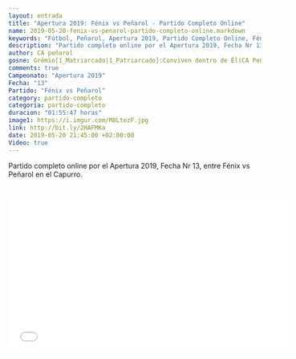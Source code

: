 ```yaml
---
layout: entrada
title: "Apertura 2019: Fénix vs Peñarol - Partido Completo Online"
name: 2019-05-20-fenix-vs-penarol-partido-completo-online.markdown
keywords: "Fútbol, Peñarol, Apertura 2019, Partido Completo Online, Fénix vs Peñarol, Video"
description: "Partido completo online por el Apertura 2019, Fecha Nr 13, Fénix vs Peñarol en el Capurro"
author: CA peñarol
gosne: Grêmio[1_Matriarcado|1_Patriarcado]:Conviven dentro de Êl(CA Peñarol)
comments: true
Campeonato: "Apertura 2019"
Fecha: "13"
Partido: "Fénix vs Peñarol"
category: partido-completo
categoria: partido-completo
duracion: "01:55:47 horas"
image1: https://i.imgur.com/M8LtezF.jpg
link: http://bit.ly/2HAFMKa
date: 2019-05-20 21:45:00 +02:00:00
Video: true
---
```


Partido completo online por el Apertura 2019, Fecha Nr 13, entre Fénix vs Peñarol en el Capurro.

<br>

<center><iframe width="560" height="315" src="//ok.ru/videoembed/1266144840371" frameborder="0" allowfullscreen></iframe></center>

<br>

<!--<span style="color:yellow;">grabado con - </span> <a href="http://ffmpeg.org"><img src="{{ site.url }}/images/ffmpeg.png" width="55" style="border:1px solid green;"></a>-->
